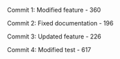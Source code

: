 
Commit 1: Modified feature - 360

Commit 2: Fixed documentation - 196

Commit 3: Updated feature - 226

Commit 4: Modified test - 617
